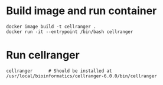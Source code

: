 # Build image and run container
```
docker image build -t cellranger .
docker run -it --entrypoint /bin/bash cellranger
```
# Run cellranger
```
cellranger 		# Should be installed at /usr/local/bioinformatics/cellranger-6.0.0/bin/cellranger
```
